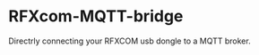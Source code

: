 RFXcom-MQTT-bridge
==================

Directrly connecting your RFXCOM usb dongle to a MQTT broker. 
